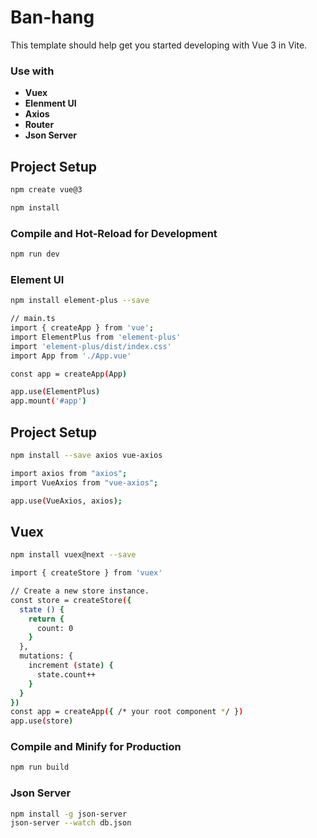 # Ban-hang

This template should help get you started developing with Vue 3 in Vite.

### Use with

- **Vuex**
- **Elenment UI**
- **Axios**
- **Router**
- **Json Server**
## Project Setup
```sh
npm create vue@3
```

```sh
npm install
```

### Compile and Hot-Reload for Development

```sh
npm run dev
```

### Element UI

```sh
npm install element-plus --save
```
```sh
// main.ts
import { createApp } from 'vue';
import ElementPlus from 'element-plus'
import 'element-plus/dist/index.css'
import App from './App.vue'

const app = createApp(App)

app.use(ElementPlus)
app.mount('#app')   
```

## Project Setup
```sh
npm install --save axios vue-axios
```
```sh
import axios from "axios";
import VueAxios from "vue-axios";

app.use(VueAxios, axios);
```

## Vuex
```sh
npm install vuex@next --save
```
```sh
import { createStore } from 'vuex'

// Create a new store instance.
const store = createStore({
  state () {
    return {
      count: 0
    }
  },
  mutations: {
    increment (state) {
      state.count++
    }
  }
})
const app = createApp({ /* your root component */ })
app.use(store)
```

### Compile and Minify for Production

```sh
npm run build
```

### Json Server

```sh
npm install -g json-server
json-server --watch db.json
```


